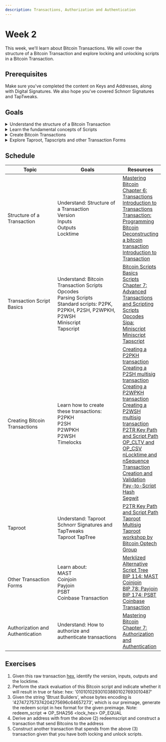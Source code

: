 ```yaml
---
description: Transactions, Authorization and Authentication
---
```


# Week 2

This week, we'll learn about Bitcoin Transactions. We will cover the structure of a Bitcoin Transaction and explore locking and unlocking scripts in a Bitcoin Transaction.

## Prerequisites

Make sure you've completed the content on Keys and Addresses, along with Digital Signatures. We also hope you've covered Schnorr Signatures and TapTweaks.

## Goals

<details>

<summary>Understand the structure of a Bitcoin Transaction</summary>

* Version

<!---->

* Inputs

<!---->

* Outputs

<!---->

* Locktime

</details>

<details>

<summary>Learn the fundamental concepts of Scripts</summary>

* Opcodes

<!---->

* Parsing Scripts

<!---->

* Standard Scripts:
  * P2PK
  * P2PKH
  * P2SH
  * P2WPKH
  * P2WSH

<!---->

* Miniscript

<!---->

* Tapscript

</details>

<details>

<summary>Create Bitcoin Transactions</summary>

* Legacy Transactions (P2PKH, P2SH)

<!---->

* Segwit V0 (P2WPKH, P2WSH)

<!---->

* Taproot (P2TR - Key path and Script path spends)

<!---->

* Transaction Timelocks
  * OP\_CLTV and OP\_CSV
  * nLocktime and nSequence

</details>

<details>

<summary>Explore Taproot, Tapscripts and other Transaction Forms</summary>

Other Transaction Forms:

* MAST
* Coinjoin
* Payjoin
* PSBT
* Coinbase Transaction

</details>

## Schedule

<table><thead><tr><th width="181.33333333333331">Topic</th><th width="293">Goals</th><th>Resources</th></tr></thead><tbody><tr><td>Structure of a Transaction</td><td>Understand: Structure of a Transaction<br>Version<br>Inputs<br>Outputs<br>Locktime</td><td><a href="https://drive.google.com/file/d/1gcXBZosFGHmu4UU6afKHYpXJHpeIU3BK/view?usp=sharing">Mastering Bitcoin Chapter 6: Transactions</a><br><a href="https://developer.bitcoin.org/devguide/transactions.html#introduction">Introduction to Transactions</a><br><a href="https://github.com/jimmysong/programmingbitcoin/blob/master/ch05.asciidoc#transactions">Transaction: Programming Bitcoin</a><br><a href="https://dev.to/thunderbiscuit/deconstructing-a-bitcoin-transaction-4l2n">Deconstructing a bitcoin transaction</a><br><a href="https://www.youtube.com/watch?v=Shd9nXe1X-0">Introduction to Transaction</a></td></tr><tr><td>Transaction Script Basics</td><td>Understand: Bitcoin Transaction Scripts<br>Opcodes<br>Parsing Scripts<br>Standard scripts: P2PK, P2PKH, P2SH, P2WPKH, P2WSH<br>Miniscript<br>Tapscript</td><td><a href="https://github.com/chaincodelabs/bitcoin-tx-tutorial/blob/main/appendix/bitcoin-script.ipynb">Bitcoin Scripts Basics</a><br><a href="https://github.com/jimmysong/programmingbitcoin/blob/master/ch06.asciidoc#script">Scripts</a><br><a href="https://github.com/bitcoinbook/bitcoinbook/blob/develop/ch07.asciidoc">Chapter 7: Advanced Transactions and Scripting</a><br><a href="https://learnmeabitcoin.com/technical/script">Scripts</a><br><a href="https://btcinformation.org/en/developer-reference#transactions">Opcodes</a><br><a href="https://bitcoin.sipa.be/miniscript/">Sipa: Miniscript</a><br><a href="https://bitcoinops.org/en/topics/miniscript/">Miniscript</a><br><a href="https://bitcoinops.org/en/topics/tapscript/">Tapscript</a></td></tr><tr><td>Creating Bitcoin Transactions</td><td>Learn how to create these transactions:<br>P2PKH<br>P2SH<br>P2WPKH<br>P2WSH<br>Timelocks</td><td><a href="https://github.com/chaincodelabs/bitcoin-tx-tutorial/blob/main/chapter1-legacy/p2pkh.ipynb">Creating a P2PKH transaction</a><br><a href="https://github.com/chaincodelabs/bitcoin-tx-tutorial/blob/main/chapter1-legacy/p2sh-multisig.ipynb">Creating a P2SH multisig transaction</a><br><a href="https://github.com/chaincodelabs/bitcoin-tx-tutorial/blob/main/chapter2-segwitv0/p2wpkh.ipynb">Creating a P2WPKH transaction</a><br><a href="https://github.com/chaincodelabs/bitcoin-tx-tutorial/blob/main/chapter2-segwitv0/p2wsh-2-of-2-multisig.ipynb">Creating a P2WSH multisig transaction</a><br><a href="https://github.com/chaincodelabs/bitcoin-tx-tutorial/blob/main/chapter3-taproot/p2tr-key-and-script-path.ipynb">P2TR Key Path and Script Path</a><br><a href="https://github.com/chaincodelabs/bitcoin-tx-tutorial/blob/main/chapter5-timelocks/script-level-timelocks.ipynb">OP_CLTV and OP_CSV</a><br><a href="https://github.com/chaincodelabs/bitcoin-tx-tutorial/blob/main/chapter5-timelocks/transaction-level-timelocks.ipynb">nLocktime and nSequence</a><br><a href="https://github.com/jimmysong/programmingbitcoin/blob/master/ch07.asciidoc">Transaction Creation and Validation</a><br><a href="https://github.com/jimmysong/programmingbitcoin/blob/master/ch08.asciidoc">Pay-to-Script Hash</a><br><a href="https://github.com/jimmysong/programmingbitcoin/blob/master/ch13.asciidoc">Segwit</a></td></tr><tr><td>Taproot</td><td>Understand: Taproot<br>Schnorr Signatures and TapTweaks<br>Taproot TapTree</td><td><a href="https://github.com/chaincodelabs/bitcoin-tx-tutorial/blob/main/chapter3-taproot/p2tr-key-and-script-path.ipynb">P2TR Key Path and Script Path</a><br><a href="https://youtu.be/Uo3uzofPlX0">Taproot Multisig</a><br><a href="https://bitcoinops.org/en/schorr-taproot-workshop/">Taproot workshop by Bitcoin Optech Group</a></td></tr><tr><td>Other Transaction Forms</td><td>Learn about:<br>MAST<br>Coinjoin<br>Payjoin<br>PSBT<br>Coinbase Transaction</td><td><a href="https://bitcoinops.org/en/topics/mast">Merklized Alternative Script Tree</a><br><a href="https://github.com/bitcoin/bips/blob/master/bip-0114.mediawiki">BIP 114: MAST</a><br><a href="https://lists.linuxfoundation.org/pipermail/bitcoin-dev/2014-January/004191.html">Coinjoin</a><br><a href="https://github.com/bitcoin/bips/blob/master/bip-0078.mediawiki">BIP 78: Payjoin</a><br><a href="https://github.com/bitcoin/bips/blob/master/bip-0174.mediawiki">BIP 174: PSBT</a><br><a href="https://learnmeabitcoin.com/technical/coinbase-transaction">Coinbase Transaction</a></td></tr><tr><td>Authorization and Authentication</td><td>Understand: How to authorize and authenticate transactions</td><td><a href="https://drive.google.com/file/d/1cYAUK98pf48SEUD9LT4zttlVWI8CLCxz/view?usp=sharing">Mastering Bitcoin Chapter 7: Authorization and Authentication</a></td></tr></tbody></table>

## Exercises

1. Given this raw transaction [hex](https://mempool.space/api/tx/6d9da35544e87a88279c5bfc66e08a873f3d456b4d6112620e2c41555863f920/hex), identify the version, inputs, outputs and the locktime.
2. Perform the stack evaluation of this Bitcoin script and indicate whether it will result in true or false: hex: '010101029301038801027693010487'
3. Given the string 'Btrust Builders', whose bytes encoding is '427472757374204275696c64657273', which is our preimage, generate the redeem script in hex format for the given preimage. Note: redeem\_script => OP\_SHA256 \<lock\_hex> OP\_EQUAL
4. Derive an address with from the above (2) redeemscript and construct a transaction that send Bitcoins to the address
5. Construct another transaction that spends from the above (3) transaction given that you have both locking and unlock scripts.
